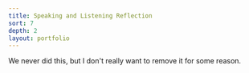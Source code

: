 ```yaml
---
title: Speaking and Listening Reflection
sort: 7
depth: 2
layout: portfolio
---
```


We never did this, but I don't really want to remove it for some reason.